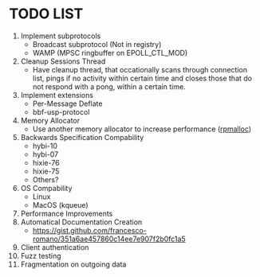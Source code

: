 # TODO LIST

 1. Implement subprotocols 
	 - Broadcast subprotocol (Not in registry)
	 - WAMP (MPSC ringbuffer on EPOLL_CTL_MOD)
 2. Cleanup Sessions Thread 
	 - Have cleanup thread, that occationally scans through connection list, pings if no activity within certain time and closes those that do not respond with a pong, within a certain time.
 3. Implement extensions 
	 - Per-Message Deflate
	 - bbf-usp-protocol
 4. Memory Allocator 
	 - Use another memory allocator to increase performance ([rpmalloc](https://github.com/mjansson/rpmalloc/))
 5. Backwards Specification Compability
	 - hybi-10
	 - hybi-07
	 - hixie-76
	 - hixie-75
	 - Others?
 6. OS Compability
	 - Linux
	 - MacOS (kqueue)
 7. Performance Improvements
 8. Automatical Documentation Creation
     - https://gist.github.com/francesco-romano/351a6ae457860c14ee7e907f2b0fc1a5
 9. Client authentication
 10. Fuzz testing
 11. Fragmentation on outgoing data
